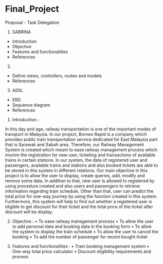 # Final_Project

Proposal - Task Delegation

1. SABRINA

- Introduction
- Objective
- Features and functionalities
- References

2.

- Define views, controllers, routes and models
- References

3.  AIDIL

- ERD
- Sequence diagram
- References

1.	Introduction :

In this day and age, railway transportation is one of the important modes of transport in Malaysia. In our project, Borneo Rapid is a company which provides public train transportation service dedicated for East Malaysia part that is Sarawak and Sabah area. Therefore, our Railway Management System is created which meant to ease railway management process which involve the registration for new user, ticketing and transactions of available trains in certain stations. In our system, the data of registered user and passengers, available trains and stations and also booked tickets are able to be stored in this system in different relations. Our main objective in this project is to allow the user to display, create queries, add, modify and remove some data. In addition to that, new user is allowed to registered by using procedure created and also users and passengers to retrieve information regarding train schedule. Other than that, user can predict the total price for one-way journey by using the function created in this system. Furthermore, this system will help to find out whether a registered user is eligible to get discount for their ticket and the total price of the ticket after discount will be display.

2.	Objective : 
•	To ease railway management process
•	To allow the user to add personal data and booking data in the booking form
•	To allow the system to display the train schedule
•	To allow the user to cancel the booking
•	To add the number of passenger for recent bought ticket

3.	Features and functionalities :
•	Train booking management system
•	One-way total price calculator
•	Discount eligibility requirements and process
